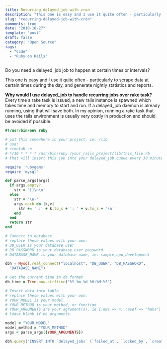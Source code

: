 ```yaml
---
title: Recurring delayed_job with cron
description: "This one is easy and I use it quite often - particularly to scrape data at certain times during the day, and generate nightly statistics and reports."
slug: "recurring-delayed-job-with-cron"
comments: true
date: "2010-10-27"
template: "post"
draft: false
category: "Open Source"
tags:
  - "Code"
  - "Ruby on Rails"
---
```


Do you need a delayed_job job to happen at certain times or intervals?

This one is easy and I use it quite often - particularly to scrape data at certain times during the day, and generate nightly statistics and reports.

**Why would I use delayed_job to handle recurring jobs over rake task?**
Every time a rake task is issued, a new rails instance is spawned which takes time and memory to start and run. If a delayed_job daemon is already running, using that will save both. In my opinion, running a rake task that uses the rails environment is usually very costly in production and should be avoided if possible.

```ruby
#!/usr/bin/env ruby

# put this somewhere in your project, ie: /lib
# use:
# crontab -e
# */30 * * * * /usr/bin/ruby /your_rails_project/lib/this_file.rb
# that will insert this job into your delayed_job queue every 30 minutes.

require 'rubygems'
require 'mysql'

def parse_args(args)
  if args.empty?
    str = '[]\n\n'
  else
    str = '\n-'
    args.each do |k,v|
      str += ' :' + k.to_s + ': ' + v.to_s + '\n'
    end
  end
  return str
end

# Connect to database
# replace these values with your own:
# DB_USER is your database user
# DB_PASSWORD is your database user password
# DATABASE_NAME is your database name, ie: sample_app_development

dbh = Mysql.real_connect("localhost", "DB_USER", "DB_PASSWORD",
  "DATABASE_NAME")

# Get the current time in db format
db_time = Time.now.strftime("%Y-%m-%d %H:%M:%S")

# Insert data into table
# replace these values with your own:
# YOUR_MODEL is your model
# YOUR_METHOD is your method, or function
# YOUR_ARGUMENTS are your agrument(s), ie {:nws => 4, :asdf => "haha"}
# leave blank if no arguments

model = "YOUR_MODEL"
model_method = "YOUR_METHOD"
args = parse_args({YOUR_ARGUMENTS})

dbh.query("INSERT INTO `delayed_jobs` (`failed_at`, `locked_by`, `created_at`, `handler`, `updated_at`, `priority`, `run_at`, `attempts`, `locked_at`, `last_error`) VALUES(NULL, NULL, '#{db_time}', '--- !ruby/struct:Delayed::PerformableMethod \nobject: LOAD;#{model}\nmethod: :#{model_method}\nargs: #{args}', '#{db_time}', 0, '#{db_time}', 0, NULL, NULL)")
```